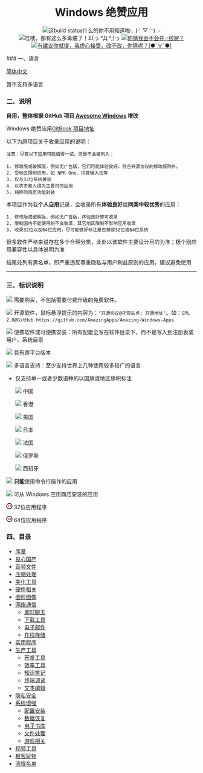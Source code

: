<h1 align="center">Windows 绝赞应用</h1>

<p align="center">
<img src="https://img.shields.io/badge/build-passing-green.svg" title="这build status什么的你不用知道啦╮(╯▽╰)╭" />
<img src="https://img.shields.io/badge/%E5%BA%94%E7%94%A8%E6%80%BB%E6%95%B0-308-blue.svg" title="哇噢，都有这么多毒瘤了！Σ(っ °Д °;)っ" />
<a href="https://t.me/joinchat/AAAAAESLWZxuUSkUqqk1rA" target="_blank">
<img src="https://img.shields.io/badge/%E2%98%8E%EF%B8%8F%E8%81%94%E7%B3%BB-telegram-ff69b4.svg" title="你猜我会不会在♂线呢？"/>
</a>
<a href="https://github.com/AmazingApps/Amazing-Windows-Apps/issues" target="_blank">
<img src="https://img.shields.io/github/issues/AmazingApps/Amazing-Windows-Apps.svg" title="有建议你就提，我虚心接受，改不改，你猜呢？(●ˇ∀ˇ●)"/>
</a>
</p>
### 一、语言

[简体中文]()

暂不支持多语言

### 二、说明

**自用，整体根据 GitHub 项目 [Awesome Windows](https://github.com/Awesome-Windows/Awesome) 增改**

Windows 绝赞应用[GitBook 项目地址](https://www.gitbook.com/book/amazing-apps/windows-apps-that-amaze-us/details)

以下为原项目关于收录应用的说明：

```
注意：尽管以下应用可能值得一试，但是不会被列入：

1. 修改版或破解版，例如无广告版，它们可能体验良好。符合开源协议的修改版除外。
2. 受地区限制应用，如 NPR One、拼音输入法等
3. 仅与32位系统兼容
4. 以攻击和入侵为主要目的应用
5. 纯粹的网页功能封装
```

本项目作为我**个人自用**记录，会收录所有**体验良好**或**同类中较优秀**的应用：

```
1. 修改版或破解版，例如无广告版，体验良好即可收录
2. 限制国内不能使用的不会收录，其它地区限制不影响应用收录
3. 收录32位以及64位应用，尽可能做好标注是否兼容32位或64位系统
```

很多软件严格来说存在多个合理分类，此处以该软件主要设计目的为准；极个别应用兼容性以具体说明为准

结尾处列有黑名单，即严重违反尊重隐私与用户利益原则的应用，建议避免使用

---

### 三、标识说明

![](assets/money.png) 需要购买，不包括需要付费升级的免费软件。

![](assets/open-source-icon.png) 开源软件，鼠标悬浮提示的内容为：`"开源协议@托管站点: 开源地址"`。如：`GPL 2.0@GitHub https://github.com/AmazingApps/Amazing-Windows-Apps`.

![](assets/usb.png) 便携软件或可便携安装：所有配置全写在软件目录下，而不是写入到注册表或用户、系统目录

![](assets/multi_platform.png) 具有跨平台版本

![](assets/earth-globe.png) 多语言支持：至少支持世界上几种使用较多较广的语言

* 仅支持单一或者少数语种的以国旗或地区旗帜标注

  ![](assets/china.png) 中国

  ![](assets/hong-kong.png) 香港

  ![](assets/united-states.png) 美国

  ![](assets/japan.png) 日本

  ![](assets/france.png) 法国

  ![](assets/russia.png) 俄罗斯

  ![](assets/spain.png) 西班牙

![](assets/command-line.png) **只能**使用命令行操作的应用

![](assets/windows-store.png) 可从 Windows 应用商店安装的应用

![](assets/32.png) 32位应用程序

![](assets/64.png) 64位应用程序

### 四、目录

- [序章](zh-CN/README.md)
- [良心国产](zh-CN/china-apps.md)
- [音频文件](zh-CN/audio.md)
- [压缩处理](zh-CN/compression.md)
- [美化工具](zh-CN/customization.md)
- [硬件相关](zh-CN/hardwares.md)
- [图形图像](zh-CN/images.md)
- [网络通信](zh-CN/internet.md)
  - [即时聊天](zh-CN/chat-client.md)
  - [下载工具](zh-CN/downloader.md)
  - [电子邮件](zh-CN/emails.md)
  - [在线存储](zh-CN/online-storage.md)
- [实用程序](zh-CN/practicals.md)
- [生产工具](zh-CN/productivity.md)
  - [开发工具](zh-CN/dev-tools.md)
  - [效率工具](zh-CN/efficiency.md)
  - [知识笔记](zh-CN/note-taking.md)
  - [终端调试](zh-CN/terminal.md)
  - [文本编辑](zh-CN/text-editor.md)
- [隐私安全](zh-CN/security.md)
- [系统增强](zh-CN/system.md)
  - [配置安装](zh-CN/configuration.md)
  - [数据恢复](zh-CN/zh-CN/data-recovery.md)
  - [电子书库](zh-CN/ebooks.md)
  - [文件处理](zh-CN/files.md)
  - [游戏相关](zh-CN/games.md)
- [视频工具](zh-CN/video.md)
- [极客玩物](zh-CN/geeks.md)
- [流氓名单](zh-CN/blacklist.md)
